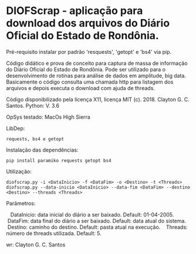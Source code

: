 # DIOFScrap - aplicação para download dos arquivos do Diário Oficial do Estado de Rondônia. 

Pré-requisito instalar por padrão 'resquests', 'getopt' e 'bs4' via pip.

Código didático e prova de conceito para captura de massa de informação
do Diário Oficial do Estado de Rondônia. Pode ser utilizado para o
desenvolvimento de rotinas para análise de dados em amplitude, big data.
Basicamente o código consulta uma chamada http para listagem dos
arquivos e depois executa o download com ajuda de threads.

Código disponibilizado pela licença X11, licença MIT (c).
2018. Clayton G. C. Santos.
Python: V. 3.6

OpSys testado: MacOs High Sierra

LibDep: 

    requests, bs4 e getopt

Instalação das dependências:

    pip install paramiko requests getopt bs4

Utilização: 

    diofscrap.py -i <DataInicio> -f <DataFim> -o <Destino> -t <Threads>
    diofscrap.py --data-inicio <DataInicio> --data-fim <DataFim> --destino <Destino> --threads <Threads>
    
Parâmetros:
    
    DataInicio: data inicial do diário a ser baixado. Default: 01-04-2005.
    DataFim: data final do diário a ser baixado. Default: data atual do sistema.
    Destino: caminho do destino. Default: pasta atual na execução.
    Threads: número de threads utilizada. Default: 5.
    
wr: Clayton G. C. Santos
